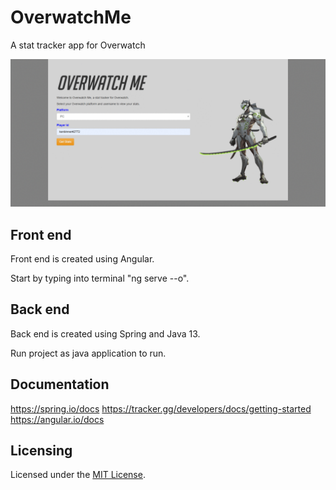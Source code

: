 # OverwatchMe
A stat tracker app for Overwatch

![alt image](https://raw.githubusercontent.com/kenbinner/OverwatchMe/master/animation.gif)

## Front end 
Front end is created using Angular.

Start by typing into terminal "ng serve --o".

## Back end

Back end is created using Spring and Java 13.

Run project as java application to run.

## Documentation

https://spring.io/docs
https://tracker.gg/developers/docs/getting-started
https://angular.io/docs

## Licensing

Licensed under the [MIT License](LICENSE).
